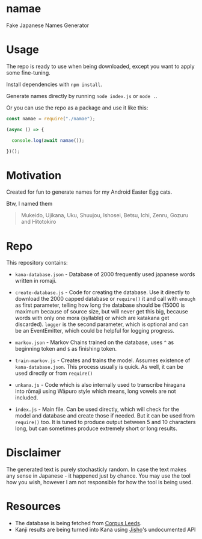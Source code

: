 # namae
Fake Japanese Names Generator

# Usage
The repo is ready to use when
being downloaded, except you want to
apply some fine-tuning.

Install dependencies with `npm install`.

Generate names directly by running `node index.js` or `node .`.

Or you can use the repo as a package and use it like this:
```js
const namae = require("./namae");

(async () => {

  console.log(await namae());

})();
```

# Motivation
Created for fun to generate names for
my Android Easter Egg cats.

Btw, I named them
> Mukeido, Ujikana, Uku, Shuujou,
> Ishosei, Betsu, Ichi, Zenru,
> Gozuru and Hitotokiro

# Repo
This repository contains:

* `kana-database.json` -
Database of 2000 frequently used japanese
words written in romaji.

* `create-database.js` -
Code for creating the database. Use it directly
to download the 2000 capped database
or `require()` it and call with `enough` as first
parameter, telling how long the database should be
(15000 is maximum because of source size,
but will never get this big, because words with only
one mora (syllable) or which are katakana get discarded).
`logger` is the second parameter, which is optional and
can be an EventEmitter, which could be helpful
for logging progress.

* `markov.json` -
Markov Chains trained on the database, uses `^` as
beginning token and `$` as finishing token.

* `train-markov.js` -
Creates and trains the model. Assumes existence
of `kana-database.json`. This process usually is quick.
As well, it can be used directly or from `require()`

* `unkana.js` -
Code which is also internally used to transcribe hiragana
into rōmaji using Wāpuro style which means,
long vowels are not included.

* `index.js` -
Main file. Can be used directly, which
will check for the model and database and
create those if needed. But it can be used from
`require()` too. It is tuned to produce output between
5 and 10 characters long, but can sometimes produce extremely
short or long results.

# Disclaimer
The generated text is purely stochasticly random.
In case the text makes any sense in Japanese - it
happened just by chance. You may use the tool how
you wish, however I am not responsible for how
the tool is being used.

# Resources
* The database is being fetched from 
[Corpus Leeds](http://corpus.leeds.ac.uk/frqc/internet-jp.num).
* Kanji results are being turned into Kana using
[Jisho](https://jisho.org/)'s undocumented API
